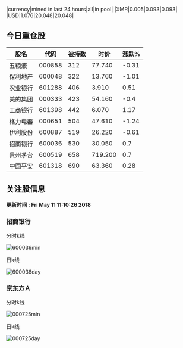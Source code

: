 |currency|mined in last 24 hours|all|in pool|
|XMR|0.005|0.093|0.093|
|USD|1.076|20.048|20.048|

## 今日重仓股 

|股名|代码|被持数|时价|涨跌%|
|---|---|---|---|---|
|五粮液|000858|312|77.740|-0.31|
|保利地产|600048|322|13.760|-1.01|
|农业银行|601288|406|3.910|0.51|
|美的集团|000333|423|54.160|-0.4|
|工商银行|601398|442|6.070|1.17|
|格力电器|000651|504|47.610|-1.24|
|伊利股份|600887|519|26.220|-0.61|
|招商银行|600036|530|30.050|0.7|
|贵州茅台|600519|658|719.200|0.7|
|中国平安|601318|690|63.360|0.28|

## 关注股信息
**更新时间 : Fri May 11 11:10:26 2018**
### 招商银行 
分时k线

![600036min](http://image.sinajs.cn/newchart/min/n/sh600036.gif)

日k线

![600036day](http://image.sinajs.cn/newchart/daily/n/sh600036.gif)

### 京东方Ａ 
分时k线

![000725min](http://image.sinajs.cn/newchart/min/n/sz000725.gif)

日k线

![000725day](http://image.sinajs.cn/newchart/daily/n/sz000725.gif)
